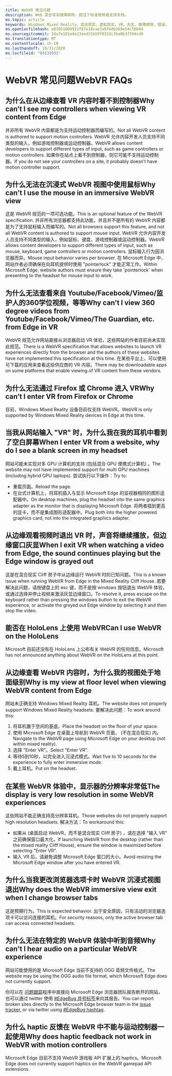 ```yaml
---
title: WebVR 常见问题
description: Web 混合现实故障排除，超过了标准使用者支持文档。
ms.topic: article
keywords: Windows Mixed Reality，混合现实，虚拟现实，VR，先生，故障排除，错误，帮助，支持，WebVR
ms.openlocfilehash: e03051008921f87e18cae3a9f6db369e54c56b94
ms.sourcegitcommit: 2da7e181e4e23eed31b59f0332c3ba8b3f594cd0
ms.translationtype: MT
ms.contentlocale: zh-CN
ms.lasthandoff: 10/31/2020
ms.locfileid: "93131931"
---
```

# <a name="webvr-faqs"></a><span data-ttu-id="76cde-104">WebVR 常见问题</span><span class="sxs-lookup"><span data-stu-id="76cde-104">WebVR FAQs</span></span>

## <a name="why-cant-i-see-my-controllers-when-viewing-vr-content-from-edge"></a><span data-ttu-id="76cde-105">为什么在从边缘查看 VR 内容时看不到控制器</span><span class="sxs-lookup"><span data-stu-id="76cde-105">Why can’t I see my controllers when viewing VR content from Edge</span></span>

<span data-ttu-id="76cde-106">并非所有 WebVR 内容都是为支持运动控制器而编写的。</span><span class="sxs-lookup"><span data-stu-id="76cde-106">Not all WebVR content is authored to support motion controllers.</span></span> <span data-ttu-id="76cde-107">WebVR 允许内容开发人员支持不同类型的输入，例如游戏控制器或运动控制器。</span><span class="sxs-lookup"><span data-stu-id="76cde-107">WebVR allows content developers to support different types of input, such as game controllers or motion controllers.</span></span> <span data-ttu-id="76cde-108">如果你在站点上看不到控制器，则它可能不支持运动控制器。</span><span class="sxs-lookup"><span data-stu-id="76cde-108">If you do not see your controllers on a site, it probably doesn’t have motion controller support.</span></span>

## <a name="why-cant-i-use-the-mouse-in-an-immersive-webvr-view"></a><span data-ttu-id="76cde-109">为什么无法在沉浸式 WebVR 视图中使用鼠标</span><span class="sxs-lookup"><span data-stu-id="76cde-109">Why can't I use the mouse in an immersive WebVR view</span></span>

<span data-ttu-id="76cde-110">这是 WebVR 规范的一项可选功能。</span><span class="sxs-lookup"><span data-stu-id="76cde-110">This is an optional feature of the WebVR specification.</span></span> <span data-ttu-id="76cde-111">并非所有浏览器都支持此功能，并且并不是所有的 WebVR 内容都是为了支持鼠标输入而编写的。</span><span class="sxs-lookup"><span data-stu-id="76cde-111">Not all browsers support this feature, and not all WebVR content is authored to support mouse input.</span></span> <span data-ttu-id="76cde-112">WebVR 允许内容开发人员支持不同类型的输入，例如鼠标、键盘、游戏控制器或运动控制器。</span><span class="sxs-lookup"><span data-stu-id="76cde-112">WebVR allows content developers to support different types of input, such as mouse, keyboard, game controllers or motion controllers.</span></span> <span data-ttu-id="76cde-113">鼠标输入行为因浏览器而异。</span><span class="sxs-lookup"><span data-stu-id="76cde-113">Mouse input behavior varies per browser.</span></span> <span data-ttu-id="76cde-114">在 Microsoft Edge 中，网站作者必须确保在向耳机提供时使用 "pointerlock" 才能正常工作。</span><span class="sxs-lookup"><span data-stu-id="76cde-114">Within Microsoft Edge, website authors must ensure they take 'pointerlock' when presenting to the headset for mouse input to work.</span></span>

## <a name="why-cant-i-view-360-degree-videos-from-youtubefacebookvimeothe-guardian-etc-from-edge-in-vr"></a><span data-ttu-id="76cde-115">为什么无法查看来自 Youtube/Facebook/Vimeo/监护人的360学位视频，等等</span><span class="sxs-lookup"><span data-stu-id="76cde-115">Why can’t I view 360 degree videos from Youtube/Facebook/Vimeo/The Guardian, etc. from Edge in VR</span></span>

<span data-ttu-id="76cde-116">WebVR 规范允许网站直接从浏览器启动 VR 体验，这些网站的作者目前尚未实现此规范。</span><span class="sxs-lookup"><span data-stu-id="76cde-116">There is a WebVR specification that allows websites to launch VR experiences directly from the browser and the authors of these websites have not implemented this specification at this time.</span></span> <span data-ttu-id="76cde-117">在某些平台上，可以使用可下载的应用来查看这些供应商的 VR 内容。</span><span class="sxs-lookup"><span data-stu-id="76cde-117">There may be downloadable apps on some platforms that enable viewing of VR content from these vendors.</span></span>

## <a name="why-cant-i-enter-vr-from-firefox-or-chrome"></a><span data-ttu-id="76cde-118">为什么无法通过 Firefox 或 Chrome 进入 VR</span><span class="sxs-lookup"><span data-stu-id="76cde-118">Why can’t I enter VR from Firefox or Chrome</span></span>

<span data-ttu-id="76cde-119">目前，Windows Mixed Reality 设备目前仅支持 WebVR。</span><span class="sxs-lookup"><span data-stu-id="76cde-119">WebVR is only supported by Windows Mixed Reality devices in Edge at this time.</span></span>

## <a name="when-i-enter-vr-from-a-website-why-do-i-see-a-blank-screen-in-my-headset"></a><span data-ttu-id="76cde-120">当我从网站输入 "VR" 时，为什么我在我的耳机中看到了空白屏幕</span><span class="sxs-lookup"><span data-stu-id="76cde-120">When I enter VR from a website, why do I see a blank screen in my headset</span></span>

<span data-ttu-id="76cde-121">网站可能未实现对多 GPU 计算机的支持 (包括混合 GPU 便携式计算机) 。</span><span class="sxs-lookup"><span data-stu-id="76cde-121">The website may not have implemented support for multi GPU machines (including hybrid GPU laptops).</span></span> <span data-ttu-id="76cde-122">尝试执行以下操作：</span><span class="sxs-lookup"><span data-stu-id="76cde-122">Try to:</span></span>

* <span data-ttu-id="76cde-123">重载页面。</span><span class="sxs-lookup"><span data-stu-id="76cde-123">Reload the page.</span></span>
* <span data-ttu-id="76cde-124">在台式计算机上，将耳机插入与显示 Microsoft Edge 的监视器相同的图形适配器中。</span><span class="sxs-lookup"><span data-stu-id="76cde-124">On desktop machines, plug the headset into the same graphics adapter as the monitor that is displaying Microsoft Edge.</span></span> <span data-ttu-id="76cde-125">将两者插到更高的显卡，而不是集成图形适配器中。</span><span class="sxs-lookup"><span data-stu-id="76cde-125">Plug both into the higher powered graphics card, not into the integrated graphics adapter.</span></span>

## <a name="when-i-exit-vr-when-watching-a-video-from-edge-the-sound-continues-playing-but-the-edge-window-is-grayed-out"></a><span data-ttu-id="76cde-126">从边缘观看视频时退出 VR 时，声音将继续播放，但边缘窗口灰显</span><span class="sxs-lookup"><span data-stu-id="76cde-126">When I exit VR when watching a video from Edge, the sound continues playing but the Edge window is grayed out</span></span>

<span data-ttu-id="76cde-127">这是在混合现实 Cliff 房子中从边缘运行 WebVR 时的已知问题。</span><span class="sxs-lookup"><span data-stu-id="76cde-127">This is a known issue when running WebVR from Edge in the Mixed Reality Cliff House.</span></span> <span data-ttu-id="76cde-128">若要解决此问题，请按键盘上的 esc 键，而不是按 windows 按钮退出 WebVR 体验，或通过选择并停止视频来激活灰显边缘窗口。</span><span class="sxs-lookup"><span data-stu-id="76cde-128">To resolve it, press escape on the keyboard rather than pressing the windows button to exit the WebVR experience, or activate the greyed out Edge window by selecting it and then stop the video.</span></span>

## <a name="can-i-use-webvr-on-the-hololens"></a><span data-ttu-id="76cde-129">能否在 HoloLens 上使用 WebVR</span><span class="sxs-lookup"><span data-stu-id="76cde-129">Can I use WebVR on the HoloLens</span></span>

<span data-ttu-id="76cde-130">Microsoft 目前还没有在 HoloLens 上公布有关 WebVR 的任何信息。</span><span class="sxs-lookup"><span data-stu-id="76cde-130">Microsoft has not announced anything about WebVR on the HoloLens at this point.</span></span>

## <a name="why-is-my-view-at-floor-level-when-viewing-webvr-content-from-edge"></a><span data-ttu-id="76cde-131">从边缘查看 WebVR 内容时，为什么我的视图处于地面级别</span><span class="sxs-lookup"><span data-stu-id="76cde-131">Why is my view at floor level when viewing WebVR content from Edge</span></span>

<span data-ttu-id="76cde-132">网站未正确支持 Windows Mixed Reality 耳机。</span><span class="sxs-lookup"><span data-stu-id="76cde-132">The website does not properly support Windows Mixed Reality headsets.</span></span> <span data-ttu-id="76cde-133">要解决此问题：</span><span class="sxs-lookup"><span data-stu-id="76cde-133">To work around this:</span></span>

1. <span data-ttu-id="76cde-134">将耳机置于空间的基底。</span><span class="sxs-lookup"><span data-stu-id="76cde-134">Place the headset on the floor of your space.</span></span>
2. <span data-ttu-id="76cde-135">使用 Microsoft Edge 在桌面上导航到 WebVR 页面， (不在混合现实) 内。</span><span class="sxs-lookup"><span data-stu-id="76cde-135">Navigate to the WebVR page using Microsoft Edge on your desktop (not within mixed reality).</span></span>
3. <span data-ttu-id="76cde-136">选择 "Enter VR"。</span><span class="sxs-lookup"><span data-stu-id="76cde-136">Select "Enter VR".</span></span>
4. <span data-ttu-id="76cde-137">等待5到10秒，以完全进入沉浸式模式。</span><span class="sxs-lookup"><span data-stu-id="76cde-137">Wait five to 10 seconds for the experience to fully enter immersive mode.</span></span>
5. <span data-ttu-id="76cde-138">戴上耳机。</span><span class="sxs-lookup"><span data-stu-id="76cde-138">Put on the headset.</span></span>

## <a name="the-display-is-very-low-resolution-in-some-webvr-experiences"></a><span data-ttu-id="76cde-139">在某些 WebVR 体验中，显示器的分辨率非常低</span><span class="sxs-lookup"><span data-stu-id="76cde-139">The display is very low resolution in some WebVR experiences</span></span>

<span data-ttu-id="76cde-140">这些网站不能正确支持高分辨率耳机。</span><span class="sxs-lookup"><span data-stu-id="76cde-140">Those websites do not properly support high resolution headsets.</span></span> <span data-ttu-id="76cde-141">解决方法：</span><span class="sxs-lookup"><span data-stu-id="76cde-141">To workaround this:</span></span>

* <span data-ttu-id="76cde-142">如果从 (桌面启动 WebVR，而不是混合现实 Cliff 房子) ，请在选择 "输入 VR" 之前确保窗口最大化。</span><span class="sxs-lookup"><span data-stu-id="76cde-142">If launching WebVR from the desktop (rather than the mixed reality Cliff House), ensure the window is maximized before selecting "Enter VR".</span></span>
* <span data-ttu-id="76cde-143">输入 VR 后，请避免调整 Microsoft Edge 窗口的大小。</span><span class="sxs-lookup"><span data-stu-id="76cde-143">Avoid resizing the Microsoft Edge window after you have entered VR.</span></span>

## <a name="why-does-the-webvr-immersive-view-exit-when-i-change-browser-tabs"></a><span data-ttu-id="76cde-144">为什么当我更改浏览器选项卡时 WebVR 沉浸式视图退出</span><span class="sxs-lookup"><span data-stu-id="76cde-144">Why does the WebVR immersive view exit when I change browser tabs</span></span>

<span data-ttu-id="76cde-145">这是预期行为。</span><span class="sxs-lookup"><span data-stu-id="76cde-145">This is expected behavior.</span></span> <span data-ttu-id="76cde-146">出于安全原因，只有活动的浏览器选项卡可以访问连接的耳机。</span><span class="sxs-lookup"><span data-stu-id="76cde-146">For security reasons, only the active browser tab can access connected headsets.</span></span>

## <a name="why-cant-i-hear-audio-on-a-particular-webvr-experience"></a><span data-ttu-id="76cde-147">为什么无法在特定的 WebVR 体验中听到音频</span><span class="sxs-lookup"><span data-stu-id="76cde-147">Why can't I hear audio on a particular WebVR experience</span></span>

<span data-ttu-id="76cde-148">网站可能使用的是 Microsoft Edge 当前不支持的 OGG 音频文件格式。</span><span class="sxs-lookup"><span data-stu-id="76cde-148">The website may be using the OGG audio file format, which Microsoft Edge does not currently support.</span></span>

<span data-ttu-id="76cde-149">你可以在 [问题跟踪](https://developer.microsoft.com/microsoft-edge/platform/issues/)程序中直接向 Microsoft Edge 浏览器团队报告断开的网站，也可以通过 twitter 使用 [#EdgeBug 井号标签](https://blogs.windows.com/msedgedev/2016/08/11/edgebug-twitter/)来向其报告。</span><span class="sxs-lookup"><span data-stu-id="76cde-149">You can report broken sites directly to the Microsoft Edge browser team in the [issue tracker](https://developer.microsoft.com/microsoft-edge/platform/issues/), or via twitter using [#EdgeBug hashtag](https://blogs.windows.com/msedgedev/2016/08/11/edgebug-twitter/).</span></span>

## <a name="why-does-haptic-feedback-not-work-in-webvr-with-motion-controllers"></a><span data-ttu-id="76cde-150">为什么 haptic 反馈在 WebVR 中不能与运动控制器一起使用</span><span class="sxs-lookup"><span data-stu-id="76cde-150">Why does haptic feedback not work in WebVR with motion controllers</span></span>

<span data-ttu-id="76cde-151">Microsoft Edge 目前不支持 WebVR 游戏板 API 扩展上的 haptics。</span><span class="sxs-lookup"><span data-stu-id="76cde-151">Microsoft Edge does not currently support haptics on the WebVR gamepad API extensions.</span></span>
